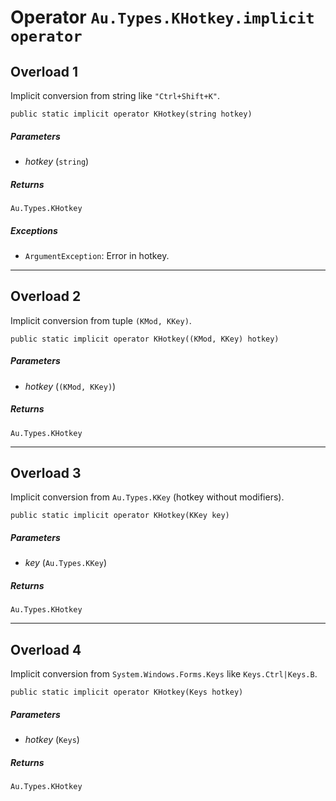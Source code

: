 # Operator `Au.Types.KHotkey.implicit operator`

## Overload 1

Implicit conversion from string like `"Ctrl+Shift+K"`.

```
public static implicit operator KHotkey(string hotkey)
```

##### Parameters

- *hotkey*  (`string`)

##### Returns

`Au.Types.KHotkey`

##### Exceptions

- `ArgumentException`:
    Error in hotkey.

* * *

## Overload 2

Implicit conversion from tuple `(KMod, KKey)`.

```
public static implicit operator KHotkey((KMod, KKey) hotkey)
```

##### Parameters

- *hotkey*  (`(KMod, KKey)`)

##### Returns

`Au.Types.KHotkey`

* * *

## Overload 3

Implicit conversion from `Au.Types.KKey` (hotkey without modifiers).

```
public static implicit operator KHotkey(KKey key)
```

##### Parameters

- *key*  (`Au.Types.KKey`)

##### Returns

`Au.Types.KHotkey`

* * *

## Overload 4

Implicit conversion from `System.Windows.Forms.Keys` like `Keys.Ctrl|Keys.B`.

```
public static implicit operator KHotkey(Keys hotkey)
```

##### Parameters

- *hotkey*  (`Keys`)

##### Returns

`Au.Types.KHotkey`